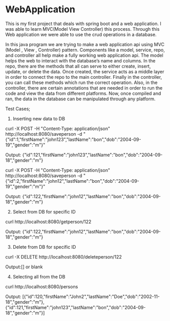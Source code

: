 # WebApplication

This is my first project that deals with spring boot and a web application. I was able to learn MVC(Model View Controller)
this process. Through this Web application we were able to use the crud operations in a database.




In this java program we are trying to make a web application api using MVC (Model , View , Controller) pattern. Components like a model, service, repo, and controller all help make a fully working web application api. The model helps the web to interact with the database’s name and columns. In the repo, there are the methods that all can serve to either create, insert, update, or delete the data. Once created, the service acts as a middle layer in order to connect the repo to the main controller. Finally in the controller, you can call these methods which run the correct operation. Also, in the controller, there are certain annotations that are needed in order to run the code and view the data from different platforms. Now, once compiled and ran, the data in the database can be manipulated through any platform.

Test Cases;

1. Inserting new data to DB

curl -X POST -H "Content-Type: application/json" http://localhost:8080/saveperson -d 
"{\"id\":1,\"firstName\":\"john123\",\"lastName\":\"bon\",\"dob\":\"2004-09-19\",\"gender\":\"m\"}"

Output:
{"id":121,"firstName":"john123","lastName":"bon","dob":"2004-09-18","gender":"m"}

 curl -X POST -H "Content-Type: application/json" http://localhost:8080/saveperson -d 
"{\"id\":2,\"firstName\":\"john12\",\"lastName\":\"bon\",\"dob\":\"2004-09-19\",\"gender\":\"m\"}"

Output:
{"id":122,"firstName":"john12","lastName":"bon","dob":"2004-09-18","gender":"m"}


2. Select from DB for specific ID

curl http://localhost:8080/getperson/122

Output:
{"id":122,"firstName":"john12","lastName":"bon","dob":"2004-09-18","gender":"m"}


3. Delete from DB for specific ID

curl -X DELETE  http://localhost:8080/deleteperson/122

Output:[] or blank



4. Selecting all from the DB

curl http://localhost:8080/persons

Output:
[{"id":120,"firstName":"John2","lastName":"Doe","dob":"2002-11-18","gender":"m"},{"id":121,"firstName":"john123","lastName":"bon","dob":"2004-09-18","gender":"m"}]

